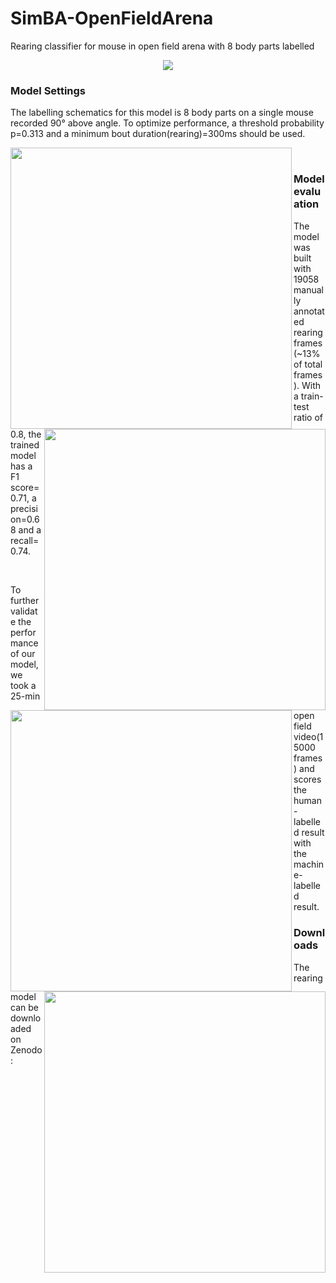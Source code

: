 # SimBA-OpenFieldArena
Rearing classifier for mouse in open field arena with 8 body parts labelled 

<p align="center">
  <img src="https://github.com/saviochan/SimBA-OpenFieldArena/blob/master/gifs/Rearing.gif">
</p>

### Model Settings

The labelling schematics for this model is 8 body parts on a single mouse recorded 90° above angle. To optimize performance, a threshold probability p=0.313 and a minimum bout duration(rearing)=300ms should be used.<br/>

<img align="left" width="450"  src="https://github.com/saviochan/Deeplabcut-OpenFieldArena/blob/master/images/Labelling.png">
<img align="right" width="450"  src="https://github.com/saviochan/SimBA-OpenFieldArena/blob/master/images/Model%20settings.jpg"><br/>

### Model evaluation

The model was built with 19058 manually annotated rearing frames(~13% of total frames). With a train-test ratio of 0.8, the trained model has a F1 score=0.71, a precision=0.68 and a recall=0.74.<br/>

<img align="left" width="450" src="https://github.com/saviochan/SimBA-OpenFieldArena/blob/master/images/Curve.jpg">
<img align="right" width="450" src="https://github.com/saviochan/SimBA-OpenFieldArena/blob/master/images/Curve_2.jpg"><br/>

To further validate the performance of our model, we took a 25-min open field video(15000 frames) and scores the human-labelled result with the machine-labelled result.

### Downloads
The rearing model can be downloaded on Zenodo: 
